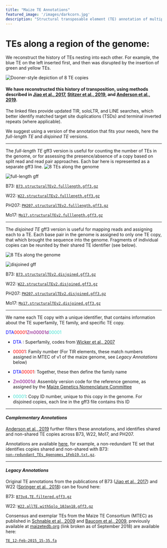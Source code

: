 ```yaml
---
title: "Maize TE Annotations"
featured_image: '/images/darkcorn.jpg'
description: "Structural transposable element (TE) annotation of multiple maize genomes"
---
```


# TEs along a region of the genome:
We reconstruct the history of TEs nesting into each other. 
For example, the blue TE on the left inserted first, and then was disrupted by the insertion of green and yellow TEs.

![Dooner-style depiction of 8 TE copies](/maize_TEs/images/dooner_style.png)

#### We have reconstructed this history of transposition, using methods described in [Jiao et al., 2017](https://www.nature.com/articles/nature22971), [Stitzer et al., 2019](https://www.biorxiv.org/content/10.1101/559922v1), and [Anderson et al., 2019](https://onlinelibrary.wiley.com/doi/abs/10.1111/tpj.14489). 

The linked files provide updated TIR, soloLTR, and LINE searches, which better identify matched target site duplications (TSDs) and terminal inverted repeats (where applicable).

We suggest using a version of the annotation that fits your needs, here the *full-length TE* and *disjoined TE* versions.

--------------

The *full-length TE* gff3 version is useful for counting the number of TEs in the genome, or for assessing the presence/absence of a copy based on split read and read pair approaches. Each bar here is represented as a separate gff3 line.
![8 TEs along the genome](/maize_TEs/images/allTE.png)

![full-length gff](/maize_TEs/images/gffallTE.png)

B73: [`B73.structuralTEv2.fulllength.gff3.gz`](https://github.com/mcstitzer/maize_TEs/blob/master/B73.structuralTEv2.fulllength.2018-09-19.gff3.gz)

W22: [`W22.structuralTEv2.fulllength.gff3.gz`](https://github.com/mcstitzer/maize_TEs/blob/master/W22.structuralTEv2.fulllength.2018-09-12.gff3.gz)

PH207: [`PH207.structuralTEv2.fulllength.gff3.gz`](https://github.com/mcstitzer/maize_TEs/blob/master/PH207.structuralTEv2.fulllength.2018-10-15.gff3.gz)

Mo17: [`Mo17.structuralTEv2.fulllength.gff3.gz`](https://github.com/mcstitzer/maize_TEs/blob/master/Mo17.structuralTEv2.fulllength.2018-12-11.gff3.gz)

--------------
The *disjoined TE* gff3 version is useful for mapping reads and assigning each to a TE. 
Each base pair in the genome is assigned to only one TE copy, that which brought the sequence into the genome. 
Fragments of individual copies can be reunited by their shared TE identifier (see below). 

![8 TEs along the genome](/maize_TEs/images/disjoined.png)

![disjoined gff](/maize_TEs/images/gffdisjoined.png)

B73: [`B73.structuralTEv2.disjoined.gff3.gz`](https://github.com/mcstitzer/maize_TEs/blob/master/B73.structuralTEv2.disjoined.2018-09-19.gff3.gz)

W22: [`W22.structuralTEv2.disjoined.gff3.gz`](https://github.com/mcstitzer/maize_TEs/blob/master/W22.structuralTEv2.disjoined.2018-09-22.gff3.gz)

PH207: [`PH207.structuralTEv2.disjoined.gff3.gz`](https://github.com/mcstitzer/maize_TEs/blob/master/PH207.structuralTEv2.disjoined.2018-10-15.gff3.gz)

Mo17: [`Mo17.structuralTEv2.disjoined.gff3.gz`](https://github.com/mcstitzer/maize_TEs/blob/master/Mo17.structuralTEv2.disjoined.2018-12-11.gff3.gz)

------------------

<div style="text-align: left">
We name each TE copy with a unique identifier, that contains information about the TE superfamily, TE family, and specific TE copy.
</div>


<span style="color:blue">DTA</span><span style="color:red">00001</span><span style="color:purple">Zm00001d</span><span style="color:turquoise">00001</span>

- <span style="color:blue"> DTA </span>: Superfamily, codes from [Wicker et al., 2007](https://www.nature.com/articles/nrg2165)

- <span style="color:red">00001</span>: Family number (For TIR elements, these match numbers assigned in MTEC of v1 of the maize genome, see _Legacy Annotations_ below)

- <span style="color:blue">DTA</span><span style="color:red">00001</span>: Together, these then define the family name

- <span style="color:purple">Zm00001d</span>: Assembly version code for the reference genome, as assigned by the [Maize Genetics Nomenclature Committee](https://www.maizegdb.org/nomenclature)

- <span style="color:turquoise">00001</span>: Copy ID number, unique to this copy in the genome. For disjoined copies, each line in the gff3 file contains this ID


---------------
#### _Complementary Annotations_

[Anderson et al., 2019](https://www.biorxiv.org/content/10.1101/547398v1) further filters these annotations, and identifies shared and non-shared TE copies across B73, W22, Mo17, and PH207.

Annotations are available [here](https://github.com/SNAnderson/maizeTE_variation), for example, a non-redundant TE set that identifies copies shared and non-shared with B73:  
[`non-redundant_TEs_4genomes_1Feb19.txt.gz`](https://github.com/SNAnderson/maizeTE_variation/blob/master/non-redundant_TEs_4genomes_1Feb19.txt.gz).


---------------

#### _Legacy Annotations_

Original TE annotations from the publications of B73 ([Jiao et al., 2017](https://www.nature.com/articles/nature22971)) and W22 ([Springer et al., 2018](https://www.nature.com/articles/s41588-018-0158-0)) can be found here:

B73: [`B73v4.TE.filtered.gff3.gz`](ftp://ftp.gramene.org/pub/gramene/CURRENT_RELEASE/gff3/zea_mays/repeat_annotation/B73v4.TE.filtered.gff3.gz)

W22: [`W22.allTE.withSolo_10Jan18.gff3.gz`](https://ftp.maizegdb.org/MaizeGDB/FTP/W22_v2.0/W22.allTE.withSolo_10Jan18.gff3.gz)

Consensus and exemplar TEs from the Maize TE Consortium (MTEC) as published in [Schnable et al., 2009](http://science.sciencemag.org/content/326/5956/1112.full) and [Baucom et al., 2009](https://journals.plos.org/plosgenetics/article?id=10.1371/journal.pgen.1000732), previously available at [maizetedb.org](http://www.maizetedb.org) (link broken as of September 2018) are available here:

[`TE_12-Feb-2015_15-35.fa`](https://github.com/mcstitzer/dawe_ab10_kindr/blob/master/identify_haplotypes/te_alignments/TE_12-Feb-2015_15-35.fa)

